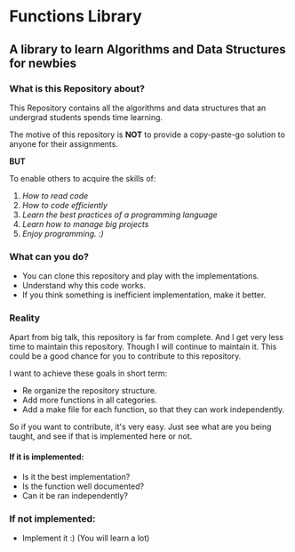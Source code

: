 # Functions Library
## A library to learn Algorithms and Data Structures for newbies

### What is this Repository about?
  This Repository contains all the algorithms and data structures that an
  undergrad students spends time learning.

  The motive of this repository is  **NOT** to provide a copy-paste-go solution
  to anyone for their assignments.

  **BUT**

  To enable others to acquire the skills of:
  1. *How to read code*
  2. *How to code efficiently*
  3. *Learn the best practices of a programming language*
  4. *Learn how to manage big projects*
  5. *Enjoy programming. :)*

### What can you do?
  * You can clone this repository and play with the implementations.
  * Understand why this code works.
  * If you think something is inefficient implementation, make it better.

### Reality
  Apart from big talk, this repository is far from complete. And I get very less
  time to maintain this repository. Though I will continue to maintain it.
  This could be a good chance for you to contribute to this repository.

  I want to achieve these goals in short term:
  * Re organize the repository structure.
  * Add more functions in all categories.
  * Add a make file for each function, so that they can work independently.

  So if you want to contribute, it's very easy. Just see what are you being
  taught, and see if that is implemented here or not.

#### If it is implemented:
  * Is it the best implementation?
  * Is the function well documented?
  * Can it be ran independently?

### If not implemented:
  * Implement it :) (You will learn a lot)
